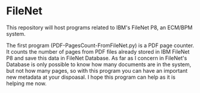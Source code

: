 # FileNet
This repository will host programs related to IBM's FileNet P8, an ECM/BPM system.

The first program (PDF-PagesCount-FromFileNet.py) is a PDF page counter. It counts the number of pages from PDF files already 
stored in IBM FileNet P8 and save this data in FileNet Database. As far as I concern in FileNet's Database is only possible to 
know how many documents are in the system, but not how many pages, so with this program you can have an important new metadata
at your dispoasal.
I hope this program can help as it is helping me now.
